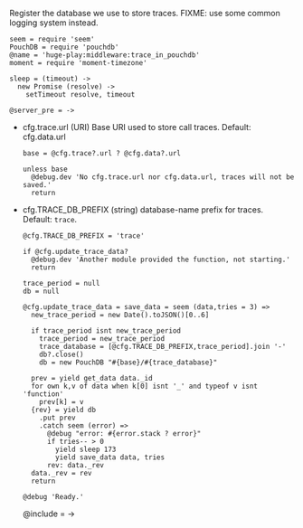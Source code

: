 Register the database we use to store traces.
FIXME: use some common logging system instead.

    seem = require 'seem'
    PouchDB = require 'pouchdb'
    @name = 'huge-play:middleware:trace_in_pouchdb'
    moment = require 'moment-timezone'

    sleep = (timeout) ->
      new Promise (resolve) ->
        setTimeout resolve, timeout

    @server_pre = ->

* cfg.trace.url (URI) Base URI used to store call traces. Default: cfg.data.url

      base = @cfg.trace?.url ? @cfg.data?.url

      unless base
        @debug.dev 'No cfg.trace.url nor cfg.data.url, traces will not be saved.'
        return

* cfg.TRACE_DB_PREFIX (string) database-name prefix for traces. Default: `trace`.

      @cfg.TRACE_DB_PREFIX = 'trace'

      if @cfg.update_trace_data?
        @debug.dev 'Another module provided the function, not starting.'
        return

      trace_period = null
      db = null

      @cfg.update_trace_data = save_data = seem (data,tries = 3) =>
        new_trace_period = new Date().toJSON()[0..6]

        if trace_period isnt new_trace_period
          trace_period = new_trace_period
          trace_database = [@cfg.TRACE_DB_PREFIX,trace_period].join '-'
          db?.close()
          db = new PouchDB "#{base}/#{trace_database}"

        prev = yield get_data data._id
        for own k,v of data when k[0] isnt '_' and typeof v isnt 'function'
          prev[k] = v
        {rev} = yield db
          .put prev
          .catch seem (error) =>
            @debug "error: #{error.stack ? error}"
            if tries-- > 0
              yield sleep 173
              yield save_data data, tries
            rev: data._rev
        data._rev = rev
        return

      @debug 'Ready.'

    @include = ->
